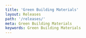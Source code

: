 ```yaml
---
title: 'Green Building Materials'
layout: Releases
path: '/releases/'
meta: Green Building Materials
keywords: Green Building Materials
---
```

